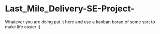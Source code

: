 # Last_Mile_Delivery-SE-Project-
Whatever you are doing put it here and use a kanban borad of some sort to make life easier :)
